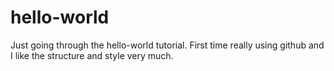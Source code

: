 hello-world
===========

Just going through the hello-world tutorial.
First time really using github and I like the structure and style very much.
